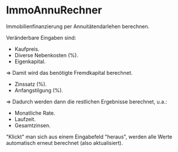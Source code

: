 # ImmoAnnuRechner
Immobilienfinanzierung per Annuitätendarlehen berechnen.

Veränderbare Eingaben sind:

- Kaufpreis.
- Diverse Nebenkosten (%).
- Eigenkapital.

=> Damit wird das benötigte Fremdkapital berechnet.

- Zinssatz (%).
- Anfangstilgung (%).

=> Dadurch werden dann die restlichen Ergebnisse berechnet, u.a.:

- Monatliche Rate.
- Laufzeit.
- Gesamtzinsen.

"Klickt" man sich aus einem Eingabefeld "heraus",
werden alle Werte automatisch erneut berechnet (also aktualisiert).
